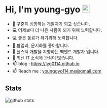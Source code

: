 # Hi, I'm young-gyo <img src="https://media.giphy.com/media/hvRJCLFzcasrR4ia7z/giphy.gif" width="25px">

- 🌱 꾸준히 성장하는 개발자가 되고 싶습니다.
- 💻 어제보다 더 나은 사람이 되기 위해 노력합니다.
- 💻 좋은 동료가 되기위해 노력합니다.
- 🌱 협업과, 문서화를 좋아합니다.
- 🌱 풀스텍 개발을 지향하는 백엔드 개발자 입니다.
- 🌱 최신 IT 소식에 관심이 많습니다.
- 📫 blog : https://lyg0114.github.io
- 📫 Reach me : younggyo114.me@gmail.com

## Stats

![github stats](https://github-readme-stats.vercel.app/api?username=lyg0114&show_icons=true&theme=dark)
